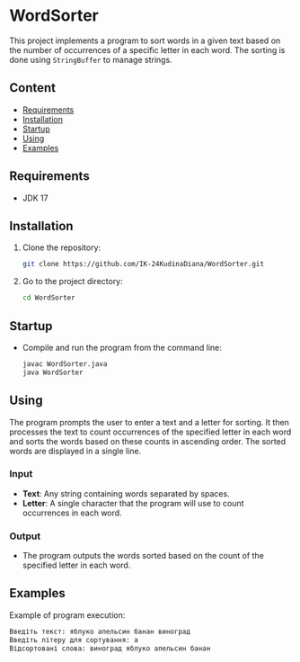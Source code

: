 # WordSorter

This project implements a program to sort words in a given text based on the number of occurrences of a specific letter in each word. The sorting is done using `StringBuffer` to manage strings.

## Content

- [Requirements](#Requirements)
- [Installation](#Installation)
- [Startup](#Startup)
- [Using](#Using)
- [Examples](#Examples)

## Requirements

- JDK 17

## Installation

1. Clone the repository:
   
    ```bash
    git clone https://github.com/IK-24KudinaDiana/WordSorter.git
    ```

2. Go to the project directory:
   
    ```bash
    cd WordSorter
    ```

## Startup

- Compile and run the program from the command line:

    ```bash
    javac WordSorter.java
    java WordSorter
    ```

## Using

The program prompts the user to enter a text and a letter for sorting. It then processes the text to count occurrences of the specified letter in each word and sorts the words based on these counts in ascending order. The sorted words are displayed in a single line.

### Input
- **Text**: Any string containing words separated by spaces.
- **Letter**: A single character that the program will use to count occurrences in each word.

### Output
- The program outputs the words sorted based on the count of the specified letter in each word.

## Examples

Example of program execution:

```bash
Введіть текст: яблуко апельсин банан виноград
Введіть літеру для сортування: а
Відсортовані слова: виноград яблуко апельсин банан

